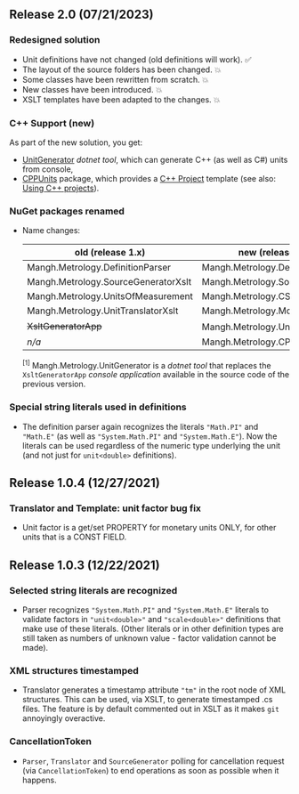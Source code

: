 ## Release 2.0 (07/21/2023)

### Redesigned solution

<!-- The solution has been redesigned: -->
* Unit definitions have not changed (old definitions will work). :white_check_mark:
* The layout of the source folders has been changed. :boom:
* Some classes have been rewritten from scratch. :boom:
* New classes have been introduced. :boom:
* XSLT templates have been adapted to the changes. :boom:

### C++ Support (new)

As part of the new solution, you get:
* [UnitGenerator](https://www.nuget.org/packages/Mangh.Metrology.UnitGenerator) _dotnet tool_,
which can generate C++ (as well as C#) units from console,
* [CPPUnits](https://www.nuget.org/packages/Mangh.Metrology.CPPUnits) package,
which provides a [C++ Project](Docs/ProjectCPP.md) template
(see also: [Using C++ projects](Docs/UsingCPP.md)).


### NuGet packages renamed

* Name changes:

  | old (release 1.x)| new (release 2.x) |
  |-----|-----|
  | Mangh.Metrology.DefinitionParser    | Mangh.Metrology.Definitions |
  | Mangh.Metrology.SourceGeneratorXslt | Mangh.Metrology.SourceGenerator |
  | Mangh.Metrology.UnitsOfMeasurement  | Mangh.Metrology.CSUnits |
  | Mangh.Metrology.UnitTranslatorXslt  | Mangh.Metrology.Model |
  | ~~XsltGeneratorApp~~ | Mangh.Metrology.UnitGenerator<sup>[1]</sup> |
  | _n/a_ | Mangh.Metrology.CPPUnits |

  <sup>[1]</sup> Mangh.Metrology.UnitGenerator is a _dotnet tool_ that
  replaces the `XsltGeneratorApp` _console application_ available in the source code of the previous version.


### Special string literals used in definitions

* The definition parser again recognizes the literals `"Math.PI"` and `"Math.E"`
(as well as `"System.Math.PI"` and `"System.Math.E"`).
Now the literals can be used regardless of the numeric type underlying the unit (and not just for `unit<double>` definitions).


## Release 1.0.4 (12/27/2021)

### Translator and Template: unit factor bug fix

* Unit factor is a get/set PROPERTY for monetary units ONLY,
  for other units that is a CONST FIELD.

## Release 1.0.3 (12/22/2021)

### Selected string literals are recognized

* Parser recognizes `"System.Math.PI"` and `"System.Math.E"` literals to validate
 factors in `"unit<double>"` and `"scale<double>"` definitions that make use of
 these literals. (Other literals or in other definition types are still taken as
 numbers of unknown value - factor validation cannot be made).

### XML structures timestamped

* Translator generates a timestamp attribute `"tm"` in the root node of XML structures.
  This can be used, via XSLT, to generate timestamped .cs files.
  The feature is by default commented out in XSLT as it makes `git` annoyingly overactive.

### CancellationToken

* `Parser`, `Translator` and `SourceGenerator` polling for cancellation request
  (via `CancellationToken`) to end operations as soon as possible when it happens.
